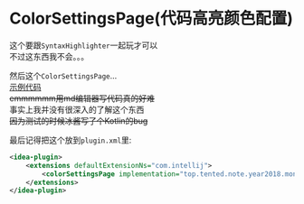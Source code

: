 # ColorSettingsPage(代码高亮颜色配置)
这个要跟`SyntaxHighlighter`一起玩才可以  
不过这东西我不会。。。  

然后这个`ColorSettingsPage`...  
[示例代码](https://github.com/HoshinoTented/intellij-plugin-development-notes/tree/master/src/main/kotlin/top/tented/note/year2018/month3/day26/MyColorSettingsPage.kt)  
<del>emmmmmm用md编辑器写代码真的好难</del>  
事实上我并没有很深入的了解这个东西  
<del>因为测试的时候冰酱写了个Kotlin的bug</del>  

最后记得把这个放到`plugin.xml`里: 
```xml
<idea-plugin>
    <extensions defaultExtensionNs="com.intellij">
        <colorSettingsPage implementation="top.tented.note.year2018.month3.day26.MyColorSettingsPage"/>
    </extensions>
</idea-plugin>
```